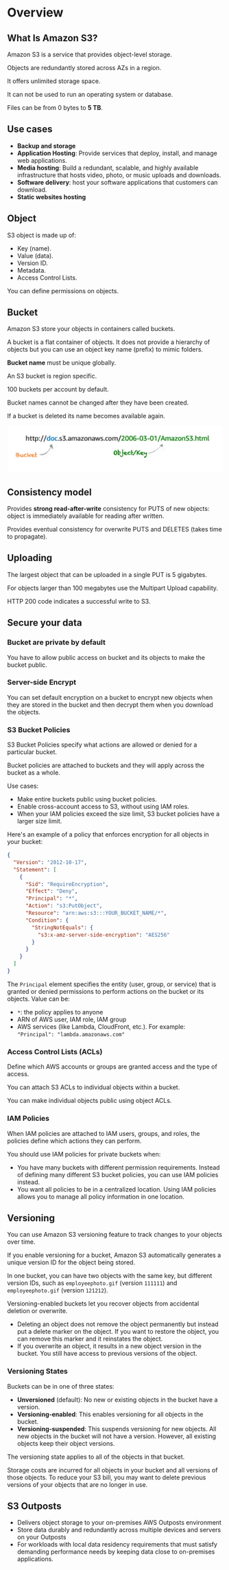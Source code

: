 # Overview

## What Is Amazon S3?

Amazon S3 is a service that provides object-level storage.

Objects are redundantly stored across AZs in a region.

It offers unlimited storage space.

It can not be used to run an operating system or database.

Files can be from 0 bytes to **5 TB**.


## Use cases

- **Backup and storage**
- **Application Hosting**: Provide services that deploy, install, and manage web applications.
- **Media hosting**: Build a redundant, scalable, and highly available infrastructure that hosts video, photo, or music uploads and downloads.
- **Software delivery**: host your software applications that customers can download.
- **Static websites hosting**


## Object

S3 object is made up of:

- Key (name).
- Value (data).
- Version ID.
- Metadata.
- Access Control Lists.

You can define permissions on objects.


## Bucket

Amazon S3 store your objects in containers called buckets.

A bucket is a flat container of objects. It does not provide a hierarchy of objects but you can use an object key name (prefix) to mimic folders.

**Bucket name** must be unique globally.

An S3 bucket is region specific.

100 buckets per account by default.

Bucket names cannot be changed after they have been created.

If a bucket is deleted its name becomes available again.

![](./images/s3.png)


## Consistency model

Provides **strong read-after-write** consistency for PUTS of new objects: object is immediately available for reading after written.

Provides eventual consistency for overwrite PUTS and DELETES (takes time to propagate).


## Uploading

The largest object that can be uploaded in a single PUT is 5 gigabytes.

For objects larger than 100 megabytes use the Multipart Upload capability.

HTTP 200 code indicates a successful write to S3.


## Secure your data

### Bucket are private by default

You have to allow public access on bucket and its objects to make the bucket public.

### Server-side Encrypt

You can set default encryption on a bucket to encrypt new objects when they are stored in the bucket and then decrypt them when you download the objects.

### S3 Bucket Policies

S3 Bucket Policies specify what actions are allowed or denied
for a particular bucket.

Bucket policies are attached to buckets and they will apply across the bucket as a whole.

Use cases:
- Make entire buckets public using bucket policies.
- Enable cross-account access to S3, without using IAM roles.
- When your IAM policies exceed the size limit, S3 bucket policies have a larger size limit.

Here's an example of a policy that enforces encryption for all objects in your bucket:

```json
{
  "Version": "2012-10-17",
  "Statement": [
    {
      "Sid": "RequireEncryption",
      "Effect": "Deny",
      "Principal": "*",
      "Action": "s3:PutObject",
      "Resource": "arn:aws:s3:::YOUR_BUCKET_NAME/*",
      "Condition": {
        "StringNotEquals": {
          "s3:x-amz-server-side-encryption": "AES256"
        }
      }
    }
  ]
}
```

The `Principal` element specifies the entity (user, group, or service) that is granted or denied permissions to perform actions on the bucket or its objects. Value can be:
- `*`: the policy applies to anyone
- ARN of AWS user, IAM role, IAM group
- AWS services (like Lambda, CloudFront, etc.). For example: `"Principal": "lambda.amazonaws.com"`


### Access Control Lists (ACLs)

Define which AWS accounts or groups are granted access and the type of access.

You can attach S3 ACLs to individual objects within a bucket.

You can make individual objects public using object ACLs.

### IAM Policies

When IAM policies are attached to IAM users, groups, and roles, the policies define which actions they can perform.

You should use IAM policies for private buckets when:

- You have many buckets with different permission requirements. Instead of defining many different S3 bucket policies, you can use IAM policies instead.
- You want all policies to be in a centralized location. Using IAM policies allows you to manage all policy information in one location.


## Versioning

You can use Amazon S3 versioning feature to track changes to your objects over time.

If you enable versioning for a bucket, Amazon S3 automatically generates a unique version ID for the object being stored.

In one bucket, you can have two objects with the same key, but different version IDs, such as `employeephoto.gif` (version `111111`) and `employeephoto.gif` (version `121212`).

Versioning-enabled buckets let you recover objects from accidental deletion or overwrite.

- Deleting an object does not remove the object permanently but instead put a delete marker on the object. If you want to restore the object, you can remove this marker and it reinstates the object.
- If you overwrite an object, it results in a new object version in the bucket. You still have access to previous versions of the object.

### Versioning States

Buckets can be in one of three states:

- **Unversioned** (default): No new or existing objects in the bucket have a version.
- **Versioning-enabled**: This enables versioning for all objects in the bucket.
- **Versioning-suspended**: This suspends versioning for new objects. All new objects in the bucket will not have a version. However, all existing objects keep their object versions.

The versioning state applies to all of the objects in that bucket.

Storage costs are incurred for all objects in your bucket and all versions of those objects. To reduce your S3 bill, you may want to delete previous versions of your objects that are no longer in use.


## S3 Outposts

- Delivers object storage to your on-premises AWS Outposts environment
- Store data durably and redundantly across multiple devices and servers on your Outposts
- For workloads with local data residency requirements that must satisfy demanding performance needs by keeping data close to on-premises applications.
